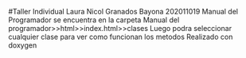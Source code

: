 #Taller Individual 
Laura Nicol Granados Bayona 
202011019
Manual del Programador se encuentra en la carpeta Manual del programador>>html>>index.html>>clases 
Luego podra seleccionar cualquier clase para ver como funcionan los metodos 
Realizado con doxygen 
